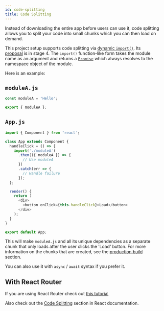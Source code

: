 ```yaml
---
id: code-splitting
title: Code Splitting
---
```


Instead of downloading the entire app before users can use it, code splitting allows you to split your code into small chunks which you can then load on demand.

This project setup supports code splitting via [dynamic `import()`](https://2ality.com/2017/01/import-operator.html#loading-code-on-demand). Its [proposal](https://github.com/tc39/proposal-dynamic-import) is in stage 4. The `import()` function-like form takes the module name as an argument and returns a [`Promise`](https://developer.mozilla.org/en-US/docs/Web/JavaScript/Reference/Global_Objects/Promise) which always resolves to the namespace object of the module.

Here is an example:

## `moduleA.js`

```js
const moduleA = 'Hello';

export { moduleA };
```

## `App.js`

```js
import { Component } from 'react';

class App extends Component {
  handleClick = () => {
    import('./moduleA')
      .then(({ moduleA }) => {
        // Use moduleA
      })
      .catch(err => {
        // Handle failure
      });
  };

  render() {
    return (
      <div>
        <button onClick={this.handleClick}>Load</button>
      </div>
    );
  }
}

export default App;
```

This will make `moduleA.js` and all its unique dependencies as a separate chunk that only loads after the user clicks the 'Load' button. For more information on the chunks that are created, see the [production build](production-build.md) section.

You can also use it with `async` / `await` syntax if you prefer it.

## With React Router

If you are using React Router check out [this tutorial](https://reactjs.org/docs/code-splitting.html#route-based-code-splitting)

Also check out the [Code Splitting](https://reactjs.org/docs/code-splitting.html) section in React documentation.
